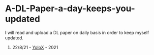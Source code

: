 # A-DL-Paper-a-day-keeps-you-updated
I will read and upload a DL paper on daily basis in order to keep myself updated. 

1. 22/8/21 - [YoloX](https://github.com/meet-minimalist/A-DL-Paper-a-day-keeps-you-updated/blob/main/Object%20Detection/YoloX-2021-2107.08430.pdf) - 2021
